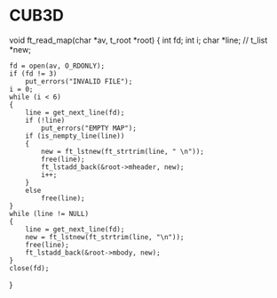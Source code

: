 # CUB3D

void	ft_read_map(char *av, t_root *root)
{
	int		fd;
	int		i;
	char	*line;
	// t_list	*new;

	fd = open(av, O_RDONLY);
	if (fd != 3)
		put_errors("INVALID FILE");
	i = 0;
	while (i < 6)
	{
		line = get_next_line(fd);
		if (!line)
			put_errors("EMPTY MAP");
		if (is_nempty_line(line))
		{
			new = ft_lstnew(ft_strtrim(line, " \n"));
			free(line);
			ft_lstadd_back(&root->mheader, new);
			i++;
		}
		else
			free(line);
	}
	while (line != NULL)
	{
		line = get_next_line(fd);
		new = ft_lstnew(ft_strtrim(line, "\n"));
		free(line);
		ft_lstadd_back(&root->mbody, new);
	}
	close(fd);
}